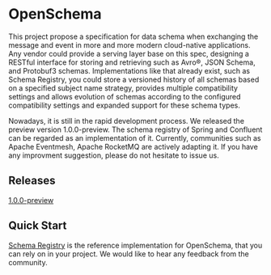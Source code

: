# OpenSchema
This project propose a specification for data schema when exchanging the message and event in more and more modern cloud-native applications. Any vendor could provide a serving layer base on this spec, designing a RESTful interface for storing and retrieving such as Avro®, JSON Schema, and Protobuf3 schemas. Implementations like that already exist, such as Schema Registry, you could store a versioned history of all schemas based on a specified subject name strategy, provides multiple compatibility settings and allows evolution of schemas according to the configured compatibility settings and expanded support for these schema types. 

Nowadays, it is still in the rapid development process. We released the preview version 1.0.0-preview. The schema registry of Spring and Confluent can be regarded as an implementation of it. Currently, communities such as Apache Eventmesh, Apache RocketMQ are actively adapting it. If you have any improvment suggestion, please do not hesitate to issue us.

## Releases
[1.0.0-preview](https://github.com/openmessaging/openschema/blob/master/spec_en.md)

## Quick Start

[Schema Registry](https://github.com/openmessaging/openschema/tree/master/schema-registry) is the reference implementation for OpenSchema, that you can rely on in your project. We would like to hear any feedback from the community.
